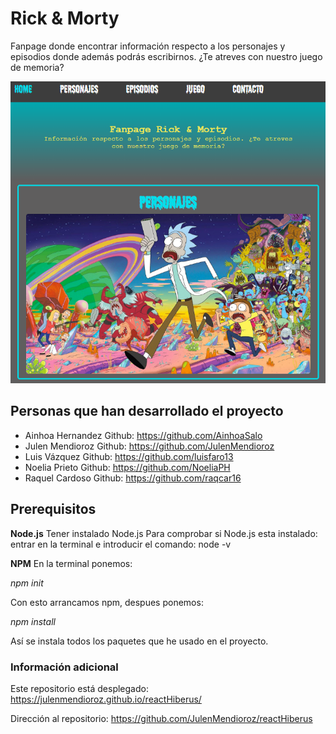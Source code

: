# Rick & Morty

Fanpage donde encontrar información respecto a los personajes y episodios donde además podrás escribirnos. ¿Te atreves con nuestro juego de memoria?

![Image text](./src/assets/images/HomeReadme.PNG)

## Personas que han desarrollado el proyecto

* Ainhoa Hernandez
    Github: https://github.com/AinhoaSalo
* Julen Mendioroz
    Github: https://github.com/JulenMendioroz
* Luis Vázquez
    Github: https://github.com/luisfaro13
* Noelia Prieto
    Github: https://github.com/NoeliaPH
* Raquel Cardoso
    Github: https://github.com/raqcar16

## Prerequisitos

**Node.js**
Tener instalado Node.js
Para comprobar si Node.js esta instalado:
entrar en la terminal e introducir el comando:
node -v

**NPM**
En la terminal ponemos:

*npm init*

Con esto arrancamos npm, despues ponemos:

*npm install*

Así se instala todos los paquetes que he usado en el proyecto.


### Información adicional

Este repositorio está desplegado:
https://julenmendioroz.github.io/reactHiberus/

Dirección al repositorio: 
https://github.com/JulenMendioroz/reactHiberus
